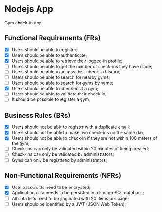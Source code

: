 # Nodejs App

Gym check-in app.

## Functional Requirements (FRs)

- [x] Users should be able to register;
- [x] Users should be able to authenticate;
- [x] Users should be able to retrieve their logged-in profile;
- [ ] Users should be able to get the number of check-ins they have made;
- [ ] Users should be able to access their check-in history;
- [ ] Users should be able to search for nearby gyms;
- [ ] Users should be able to search for gyms by name;
- [x] Users should be able to check-in at a gym;
- [ ] Users should be able to validate their check-in;
- [ ] It should be possible to register a gym;

## Business Rules (BRs)

- [x] Users should not be able to register with a duplicate email;
- [x] Users should not be able to make two check-ins on the same day;
- [x] Users should not be able to check-in if they are not within 100 meters of the gym;
- [ ] Check-ins can only be validated within 20 minutes of being created;
- [ ] Check-ins can only be validated by administrators;
- [ ] Gyms can only be registered by administrators;

## Non-Functional Requirements (NFRs)

- [x] User passwords need to be encrypted;
- [x] Application data needs to be persisted in a PostgreSQL database;
- [ ] All data lists need to be paginated with 20 items per page;
- [ ] Users should be identified by a JWT (JSON Web Token);
